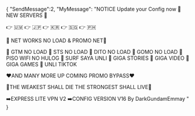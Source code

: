 { "SendMessage":2, "MyMessage": "NOTICE Update your Config now 💯 NEW  SERVERS 💯

👉 🇺🇲
👉 🇯🇵
👉 🇰🇷
👉 🇸🇬
👉 🇵🇭

💯 NET WORKS NO LOAD & PROMO NET💯

🤩 GTM NO LOAD
🤩 STS NO LOAD
🤩 DITO NO LOAD
🤩 GOMO NO LOAD
🤩 PISO WIFI NO HULOG
🤩 SURF SAYA UNLI
🤩 GIGA STORIES
🤩 GIGA VIDEO
🤩 GIGA GAMES
🤩 UNLI TIKTOK

❤️AND MANY MORE UP COMING PROMO BYPASS❤️


🤖THE WEAKEST SHALL DIE THE STRONGEST SHALL LIVE🤖

➡️EXPRESS LITE  VPN V2 
➡️CONFIG VERSION V16  By DarkGundamEmmay " }
